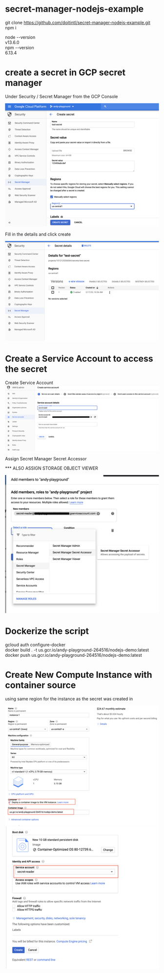 # secret-manager-nodejs-example

git clone https://github.com/doitintl/secret-manager-nodejs-example.git  
npm i 

node --version  
v13.6.0  
npm --version  
6.13.4  


# create a secret in GCP secret manager

  Under Security / Secret Manager from the GCP Console  
  
![](./img/create-secret.png)

  Fill in the details and click create  

![](./img/secret-created.png)

# Create a Service Account to access the secret
  Create Service Account  
![](./img/create-sa.png)

  Assign Secret Manager Secret Accessor  

  *** ALSO ASSIGN STORAGE OBJECT VIEWER

![](./img/sa-asign-role.png)  

# Dockerize the script
  gcloud auth configure-docker  
  docker build . -t us.gcr.io/andy-playground-264516/nodejs-demo:latest  
  docker push us.gcr.io/andy-playground-264516/nodejs-demo:latest  

# Create New Compute Instance with container source

  using same region for the instance as the secret was created in  

![](./img/instance-container-src.png)  
![](./img/instance-sa-role.png)  
